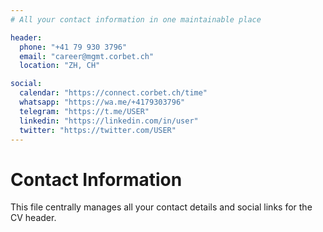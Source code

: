 ```yaml
---
# All your contact information in one maintainable place

header:
  phone: "+41 79 930 3796"
  email: "career@mgmt.corbet.ch"
  location: "ZH, CH"

social:
  calendar: "https://connect.corbet.ch/time"
  whatsapp: "https://wa.me/+4179303796"
  telegram: "https://t.me/USER"
  linkedin: "https://linkedin.com/in/user"
  twitter: "https://twitter.com/USER"
---
```


# Contact Information

This file centrally manages all your contact details and social links for the CV header.
